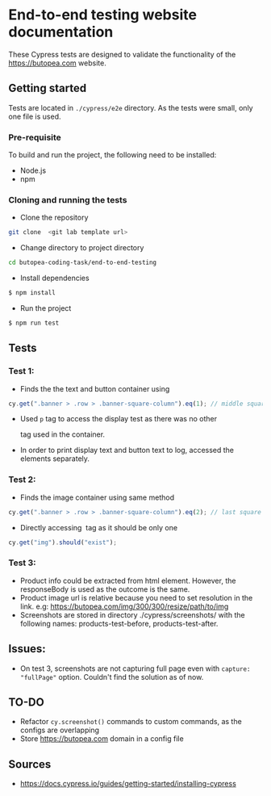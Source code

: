 # End-to-end testing website documentation

These Cypress tests are designed to validate the functionality of the https://butopea.com website.

## Getting started

Tests are located in `./cypress/e2e` directory. As the tests were small, only one file is used.

### Pre-requisite

To build and run the project, the following need to be installed:

- Node.js
- npm

### Cloning and running the tests

- Clone the repository

```bash
git clone  <git lab template url>
```

- Change directory to project directory

```bash
cd butopea-coding-task/end-to-end-testing
```

- Install dependencies

```bash
$ npm install
```

- Run the project

```bash
$ npm run test
```

## Tests

### Test 1:

- Finds the the text and button container using

```javascript
cy.get(".banner > .row > .banner-square-column").eq(1); // middle square
```

- Used `p` tag to access the display test as there was no other <p/> tag used in the container.

- In order to print display text and button text to log, accessed the elements separately.

### Test 2:

- Finds the image container using same method

```javascript
cy.get(".banner > .row > .banner-square-column").eq(2); // last square
```

- Directly accessing <img/> tag as it should be only one

```javascript
cy.get("img").should("exist");
```

### Test 3:

- Product info could be extracted from html element. However, the responseBody is used as the outcome is the same.
- Product image url is relative because you need to set resolution in the link. e.g: https://butopea.com/img/300/300/resize/path/to/img
- Screenshots are stored in directory ./cypress/screenshots/ with the following names: products-test-before, products-test-after.

## Issues:

- On test 3, screenshots are not capturing full page even with `capture: "fullPage"` option. Couldn't find the solution as of now.

## TO-DO

- Refactor `cy.screenshot()` commands to custom commands, as the configs are overlapping
- Store https://butopea.com domain in a config file

## Sources

- https://docs.cypress.io/guides/getting-started/installing-cypress

```

```
